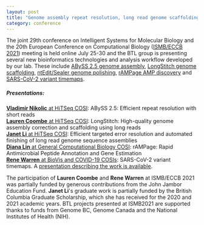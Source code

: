 ```yaml
---  
layout: post  
title: "Genome assembly repeat resolution, long read genome scaffolding & polishing, AMP discovery and SARS-CoV-2 variant time maps at ISMB/ECCB 2021"  
category: conference  
---  
```


The joint 29th conference on Intelligent Systems for Molecular Biology and the 20th European Conference on Computational Biology ([ISMB/ECCB 2021](https://www.iscb.org/ismbeccb2021)) meeting is held online July 25-30 and the BTL group is presenting several new bioinformatics technologies and analysis workflow developed by our lab. These include [ABySS 2.5 genome assembly](http://www.birollab.ca/assets/posts/NikolicVladimir_HitSeq_ISMB2021.pdf), [LongStitch genome scaffolding](http://www.birollab.ca/assets/posts/CoombeLauren_HitSeq_ISMB2021.pdf), [ntEdit/Sealer genome polishing](http://www.birollab.ca/assets/posts/LiJanet_HiTSeq_ISMB2021.pdf), [rAMPage AMP discovery](http://www.birollab.ca/assets/posts/LinDiana_GCB_ISMB2021.pdf) and [SARS-CoV-2 variant timemaps](http://www.birollab.ca/assets/posts/WarrenRene_BioVis-COVID19_ISMB2021.pdf).

##### Presentations:
[<strong>Vladimir Nikolic</strong> at HiTSeq COSI](http://www.birollab.ca/assets/posts/NikolicVladimir_HitSeq_ISMB2021.pdf): ABySS 2.5: Efficient repeat resolution with short reads
<br>
[<strong>Lauren Coombe</strong> at HiTSeq COSI](http://www.birollab.ca/assets/posts/CoombeLauren_HitSeq_ISMB2021.pdf): LongStitch: High-quality genome assembly correction and scaffolding using long reads
<br>
[<strong>Janet Li</strong> at HiTSeq COSI](http://www.birollab.ca/assets/posts/LiJanet_HiTSeq_ISMB2021.pdf): Efficient targeted error resolution and automated finishing of long read genome sequence assemblies
<br>
[<strong>Diana Lin</strong> at General Computational Biology COSI](http://www.birollab.ca/assets/posts/LinDiana_GCB_ISMB2021.pdf): rAMPage: Rapid Antimicrobial Peptide Annotation and Gene Estimation
<br>
[<strong>Rene Warren</strong> at BioVis and COVID-19 COSIs](http://www.birollab.ca/assets/posts/WarrenRene_BioVis-COVID19_ISMB2021.pdf): SARS-CoV-2 variant timemaps. A [presentation describing the work is available](https://www.youtube.com/watch?v=XjcF0_x4VyU).


The participation of <strong>Lauren Coombe</strong> and <strong>Rene Warren</strong> at ISMB/ECCB 2021 was partially funded by generous contributions from the John Jambor Education Fund. <strong>Janet Li</strong>'s graduate work is partially funded by the British Columbia Graduate Scholarship, which she has received for the 2020 and 2021 academic years. BTL projects presented at ISMB2021 are supported thanks to funds from Genome BC, Genome Canada and the National Institutes of Health (NIH).
